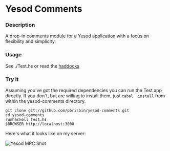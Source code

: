 # Yesod Comments

### Description

A drop-in comments module for a Yesod application with a focus on 
flexibility and simplicity.

### Usage

See ./Test.hs or read the 
[haddocks](http://pbrisbin.com/haskell/docs/html/yesod-comments/)

### Try it

Assuming you've got the required dependencies you can run the Test app 
directly. If you don't, but are willing to install them, just `cabal 
install` from within the yesod-comments directory.

    git clone git://github.com/pbrisbin/yesod-comments.git
    cd yesod-comments
    runhaskell Test.hs
    $BROWSER http://localhost:3000

Here's what it looks like on my server:

![Yesod MPC Shot](http://pbrisbin.com/static/fileshare/yesod_comments.png)
